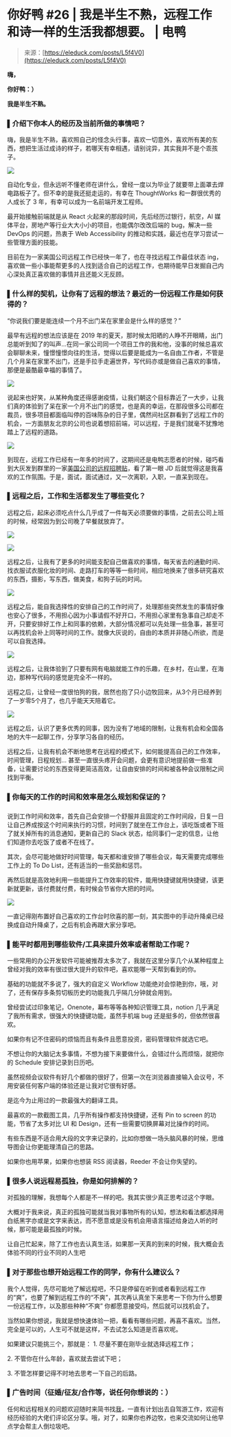 <!--yml
category: 访谈
date: 2022-06-28 10:37:25
-->

# 你好鸭 #26 | 我是半生不熟，远程工作和诗一样的生活我都想要。 | 电鸭

> 来源：[https://eleduck.com/posts/L5f4V0](https://eleduck.com/posts/L5f4V0)

**嗨，**

**你好鸭：）**

**我是半生不熟。**

### ▌介绍下你本人的经历及当前所做的事情吧？

嗨，我是半生不熟，喜欢照自己的怪念头行事，喜欢一切意外，喜欢所有美的东西，想把生活过成诗的样子，若哪天有幸相遇，请别诧异，其实我并不是个乖孩子。

[![](img/f7de1baf44742a5d94a0effb750704f2.png)](https://duckfiles.oss-cn-qingdao.aliyuncs.com/eleduck/image/06bab0a1-1d72-4001-a77f-833f912f9b8e.jpeg)

自动化专业，但永远听不懂老师在讲什么，曾经一度以为毕业了就要带上面罩去焊电路板子了。但不幸的是我还挺走运的，有幸在 ThoughtWorks 和一群很优秀的人成长了 3 年，有幸可以成为一名前端开发工程师。

最开始接触前端就是从 React 火起来的那段时间，先后经历过银行，航空，AI 媒体平台，房地产等行业大大小小的项目，也能偶尔改改后端的 bug，解决一些 DevOps 的问题，热衷于 Web Accessibility 的推动和实践，最近也在学习尝试一些管理方面的技能。

目前在为一家美国公司远程工作已经快一年了，也在寻找远程工作最佳状态 ing，喜欢做一些小事能帮更多的人找到适合自己的远程工作，也期待能早日发掘自己内心深处真正喜欢做的事情并且还能义无反顾。

### ▌什么样的契机，让你有了远程的想法？最近的一份远程工作是如何获得的？

“你说我们要是能连续一个月不出门呆在家里会是什么样的感觉？”

最早有远程的想法应该是在 2019 年的夏天，那时候太阳晒的人睁不开眼睛，出门总能听到知了的叫声...在同一家公司同一个项目工作的我和他，没事的时候总喜欢会聊聊未来，憧憬憧憬向往的生活，觉得以后要是能成为一名自由工作者，不管是几个月呆在家里不出门，还是手拉手走遍世界，写代码亦或是做自己喜欢的事情，那便是最酷最幸福的事情了。

[![](img/eae334051058e06bc32aa76191ef0530.png)](https://duckfiles.oss-cn-qingdao.aliyuncs.com/eleduck/image/3f4639e1-555c-4f83-9c2f-43c604f1d0c7.jpeg)

说起来也好笑，从某种角度还得感谢疫情，让我们朝这个目标靠近了一大步，让我们真的体验到了呆在家一个月不出门的感觉，也是真的幸运，在那段很多公司都在裁员，很多项目都面临叫停的百味陈杂的日子里，偶然间社区群看到了远程工作的机会，一方面朋友北京的公司也说着想招前端，可以远程，于是我们就毫不犹豫地踏上了远程的道路。

[![](img/cc7959e504404332ec53846de8ea9d78.png)](https://duckfiles.oss-cn-qingdao.aliyuncs.com/eleduck/image/370a616f-841e-4b7b-ab50-6bcde3fba3c4.jpeg)

到现在，远程工作已经有一年多的时间了，这期间还是电鸭志愿者的时候，碰巧看到大灰发到群里的一家[美国公司的远程招聘贴](https://eleduck.com/posts/EQfBbj)，看了第一眼 JD 后就觉得这是我喜欢的工作氛围。于是，面试，面试通过，又一次离职，入职，一直呆到现在。

### ▌远程之后，工作和生活都发生了哪些变化？

远程之后，起床必须吃点什么几乎成了一件每天必须要做的事情，之前去公司上班的时候，经常因为到公司晚了早餐就放弃了。

[![](img/65df86c6a6066daa401307426b7641ee.png)](https://duckfiles.oss-cn-qingdao.aliyuncs.com/eleduck/image/db4945a5-1ee6-4827-a0d7-f0899b5eeb7a.jpeg)

[![](img/a0520459456756ae1a46740c1302e2ba.png)](https://duckfiles.oss-cn-qingdao.aliyuncs.com/eleduck/image/a77f28cb-1b61-4184-879b-08ce37e2a0bd.jpeg)

远程之后，让我有了更多的时间能支配自己做喜欢的事情，每天省去的通勤时间、找衣服试衣服化妆的时间、走路打车的等等一些时间，相应地换来了很多研究喜欢的东西，摄影，写东西，做美食，和狗子玩的时间。

[![](img/306e4eea896dbe50d6ce3fd9b7d27ae1.png)](https://duckfiles.oss-cn-qingdao.aliyuncs.com/eleduck/image/279ec07f-141d-4551-ab24-125009d38b6f.jpeg)

远程之后，能自我选择性的安排自己的工作时间了，处理那些突然发生的事情好像也安心了很多，不用担心因为小事请假不好开口，不用担心家里有急事自己却走不开，只要安排好工作上和同事的依赖，大部分情况都可以先处理一些急事，甚至可以再找机会补上同等时间的工作。就像大灰说的，自由的本质并非随心所欲，而是可以自我选择。

[![](img/deec18eafaf520d1d636cba4ddd077ee.png)](https://duckfiles.oss-cn-qingdao.aliyuncs.com/eleduck/image/9ad3b57d-856f-4fa4-a24e-709956e6fcf2.jpeg)

远程之后，让我体验到了只要有网有电脑就能工作的乐趣，在乡村，在山里，在海边，那种写代码的感觉是完全不一样的。

远程之后，让曾经一度很怕狗的我，居然也抱了只小边牧回来，从3个月已经养到了一岁零5个月了，也几乎能天天陪着它。

[![](img/766494152820075d13be67254c49170b.png)](https://duckfiles.oss-cn-qingdao.aliyuncs.com/eleduck/image/c486b787-8e72-47c8-9271-55f6c353785d.jpeg)

远程之后，认识了更多优秀的同事，因为没有了地域的限制，让我有机会和全国各地的大牛一起聊工作，分享学习各自的经历。

远程之后，让我有机会不断地思考在远程的模式下，如何能提高自己的工作效率，时间管理，日程规划... 甚至一直很头疼开会问题，会更有意识地提前做一些准备，让需要讨论的东西变得更简洁高效，让自由安排的时间和被各种会议限制之间找到平衡。

### ▌你每天的工作的时间和效率是怎么规划和保证的？

### 

说到工作时间和效率，首先自己会安排一个舒服并且固定的工作时间段，日复一日让自己养成按这个时间来执行的习惯，时间到了就坐在工作台上，该吃饭或者下班了就关掉所有的消息通知，更新自己的 Slack 状态，给同事们一定的信息，让他们知道你去吃饭了或者不在线了。

其次，会尽可能地做好时间管理，每天都和谁安排了哪些会议，每天需要完成哪些工作上的 To Do List，还有适当的一些奖励和惩罚。

再然后就是高效地利用一些能提升工作效率的软件，能用快捷键就用快捷键，该更新就更新，该付费就付费，有时候会节省你大把的时间。

[![](img/494bad16f14334b2356b9afbf2be65f3.png)](https://duckfiles.oss-cn-qingdao.aliyuncs.com/eleduck/image/b4b5442e-9cd6-483a-89ed-665149cd25df.jpeg)

一直记得刚布置好自己喜欢的工作台时欣喜的那一刻，其实图中的手动升降桌已经换成自动升降桌了，之后有机会再跟大家分享吧。

### ▌能平时都用到哪些软件/工具来提升效率或者帮助工作呢？

一些常用的办公开发软件可能被推荐太多次了，我就在这里分享几个从某种程度上曾经对我的效率有很过很大提升的软件吧，喜欢能哪一天帮到看到的你。

基础的功能就不多说了，强大的自定义 Workflow 功能绝对会惊艳到你，哦，对了，还有保存多条剪切板历史的功能我几乎隔几分钟就会用到。

曾经尝试过印象笔记，Onenote，幕布等等各种知识管理工具，notion 几乎满足了我所有需求，很强大的快捷键功能，虽然手机端 bug 还是挺多的，但依然很喜欢。

如果你有记不住密码的烦恼而且有条件且愿意投资，密码管理软件就选它吧。

不想让你的大脑记太多事情，不想为接下来要做什么，会错过什么而烦恼，就把你的 Schedule 安排记录到日历吧。

虽然视频会议软件有好几个都做的很好了，但第一次在浏览器直接输入会议号，不用安装任何客户端的体验还是让我对它很有好感。

是迄今为止用过的一款最强大的翻译工具。

最喜欢的一款截图工具，几乎所有操作都支持快捷键，还有 Pin to screen 的功能，节省了太多对比 UI 和 Design，还有一些需要切换屏幕对比操作的时间。

有些东西是不适合用大段的文字来记录的，比如你想做一场头脑风暴的时候，思维导图会让你更能理清自己的思路。

如果你也用苹果，如果你也想装 RSS 阅读器，Reeder 不会让你失望的。

### ▌很多人说远程易孤独，你是如何排解的？

对孤独的理解，我想每个人都是不一样的吧。我其实很少真正思考过这个字眼。

大概对于我来说，真正的孤独可能就当我对事物所有的认知，想法和看法都选择用白纸黑字亦或是文字来表达，而不愿意或是没有机会用语言描述给身边人听的时候，那可能是最孤独的时候。

让自己忙起来，除了工作也去认真生活，如果那一天真的到来的时候，我大概会去体验不同的行业不同的人生吧

### ▌对于那些也想开始远程工作的同学，你有什么建议么？

我个人觉得，先尽可能地了解远程吧，不只是停留在听到或者看到远程工作的“爽”，也要了解到远程工作的“不爽”，其次再认真坐下来思考一下你为什么想要一份远程工作，以及那些种种“不爽” 你都愿意接受吗，然后就可以找机会了。

当然如果你想说，我就是想快速体验一把，看看有哪些问题，再喜不喜欢。当然，完全是可以的，人生可不就是这样，不去试怎么知道是否喜欢呢。

如果建议只能挑三个，那就是：
1\. 尽量不要在刚毕业就选择远程工作；

2\. 不管你在什么年龄，喜欢就去尝试下吧；

3\. 不管怎样要记得不时地去思考一下自己的后路。

### ▌广告时间（征婚/征友/合作等，说任何你想说的：）

任何和远程相关的问题欢迎随时来简书找[我](https://www.jianshu.com/u/4c0a06c8a1f9)，一直有计划出去自驾游工作，欢迎有经历经验的大佬们评论区分享。哦，对了，如果你也养边牧，也来交流如何让他早点学会帮主人倒垃圾吧。